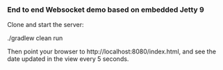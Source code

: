 ### End to end Websocket demo based on embedded Jetty 9

Clone and start the server:

./gradlew clean run

Then point your browser to http://localhost:8080/index.html, and see the date updated in the view every 5 seconds.

